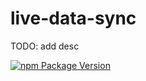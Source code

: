 # live-data-sync

TODO: add desc

[![npm Package Version](https://img.shields.io/npm/v/live-data-sync.svg?maxAge=3600)](https://www.npmjs.com/package/live-data-sync)
